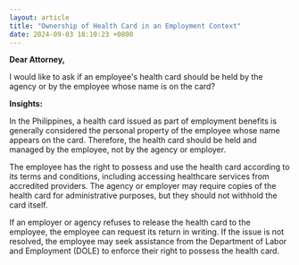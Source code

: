 ```yaml
---
layout: article
title: "Ownership of Health Card in an Employment Context"
date: 2024-09-03 18:10:23 +0800
---
```


<p><strong>Dear Attorney,</strong></p><p>I would like to ask if an employee's health card should be held by the agency or by the employee whose name is on the card?</p><p><strong>Insights:</strong></p><p>In the Philippines, a health card issued as part of employment benefits is generally considered the personal property of the employee whose name appears on the card. Therefore, the health card should be held and managed by the employee, not by the agency or employer.</p><p>The employee has the right to possess and use the health card according to its terms and conditions, including accessing healthcare services from accredited providers. The agency or employer may require copies of the health card for administrative purposes, but they should not withhold the card itself.</p><p>If an employer or agency refuses to release the health card to the employee, the employee can request its return in writing. If the issue is not resolved, the employee may seek assistance from the Department of Labor and Employment (DOLE) to enforce their right to possess the health card.</p>